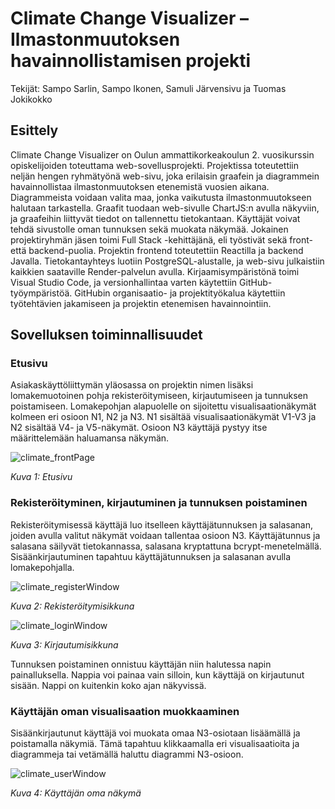 # Climate Change Visualizer – Ilmastonmuutoksen havainnollistamisen projekti

Tekijät: Sampo Sarlin, Sampo Ikonen, Samuli Järvensivu ja Tuomas Jokikokko

## Esittely

Climate Change Visualizer on Oulun ammattikorkeakoulun 2. vuosikurssin opiskelijoiden toteuttama web-sovellusprojekti. Projektissa toteutettiin neljän hengen ryhmätyönä web-sivu, joka erilaisin graafein ja diagrammein havainnollistaa ilmastonmuutoksen etenemistä vuosien aikana. Diagrammeista voidaan valita maa, jonka vaikutusta ilmastonmuutokseen halutaan tarkastella. Graafit tuodaan web-sivulle ChartJS:n avulla näkyviin, ja graafeihin liittyvät tiedot on tallennettu tietokantaan. Käyttäjät voivat tehdä sivustolle oman tunnuksen sekä muokata näkymää.
Jokainen projektiryhmän jäsen toimi Full Stack -kehittäjänä, eli työstivät sekä front- että backend-puolia. Projektin frontend toteutettiin Reactilla ja backend Javalla. Tietokantayhteys luotiin PostgreSQL-alustalle, ja web-sivu julkaistiin kaikkien saataville Render-palvelun avulla. Kirjaamisympäristönä toimi Visual Studio Code, ja versionhallintaa varten käytettiin GitHub-työympäristöä. GitHubin organisaatio- ja projektityökalua käytettiin työtehtävien jakamiseen ja projektin etenemisen havainnointiin.

## Sovelluksen toiminnallisuudet

### Etusivu

Asiakaskäyttöliittymän yläosassa on projektin nimen lisäksi lomakemuotoinen pohja rekisteröitymiseen, kirjautumiseen ja tunnuksen poistamiseen. Lomakepohjan alapuolelle on sijoitettu visualisaationäkymät kolmeen eri osioon N1, N2 ja N3. N1 sisältää visualisaationäkymät V1-V3 ja N2 sisältää V4- ja V5-näkymät. Osioon N3 käyttäjä pystyy itse määrittelemään haluamansa näkymän.

![climate_frontPage](https://i.ibb.co/gvQrwPY/etusivu.png)

*Kuva 1: Etusivu*

### Rekisteröityminen, kirjautuminen ja tunnuksen poistaminen

Rekisteröitymisessä käyttäjä luo itselleen käyttäjätunnuksen ja salasanan, joiden avulla valitut näkymät voidaan tallentaa osioon N3. Käyttäjätunnus ja salasana säilyvät tietokannassa, salasana kryptattuna bcrypt-menetelmällä. Sisäänkirjautuminen tapahtuu käyttäjätunnuksen ja salasanan avulla lomakepohjalla.

![climate_registerWindow](https://i.ibb.co/P94g7cq/rekist.png)

*Kuva 2: Rekisteröitymisikkuna*

![climate_loginWindow](https://i.ibb.co/58ZPSNK/login.png)

*Kuva 3: Kirjautumisikkuna*

Tunnuksen poistaminen onnistuu käyttäjän niin halutessa napin painalluksella. Nappia voi painaa vain silloin, kun käyttäjä on kirjautunut sisään. Nappi on kuitenkin koko ajan näkyvissä.

### Käyttäjän oman visualisaation muokkaaminen

Sisäänkirjautunut käyttäjä voi muokata omaa N3-osiotaan lisäämällä ja poistamalla näkymiä. Tämä tapahtuu klikkaamalla eri visualisaatioita ja diagrammeja tai vetämällä haluttu diagrammi N3-osioon.

![climate_userWindow](https://i.ibb.co/J5SD2CN/userview.png)

*Kuva 4: Käyttäjän oma näkymä*